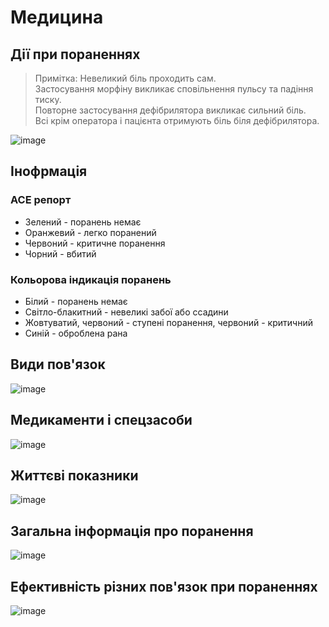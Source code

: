 # Медицина
## Дії при пораненнях
> Примітка: Невеликий біль проходить сам.  
> Застосування морфіну викликає сповільнення пульсу та падіння тиску.  
> Повторне застосування дефібрилятора викликає сильний біль.  
> Всі крім оператора і пацієнта отримують біль біля дефібрилятора.  

![image](https://github.com/vsrJaguar/Materials/assets/68085487/38477bd4-51f4-4e05-9de1-885d8c3084a1)

## Інофрмація
### АСЕ репорт
- Зелений - поранень немає
- Оранжевий - легко поранений
- Червоний - критичне поранення
- Чорний - вбитий

### Кольорова індикація поранень
- Білий - поранень немає
- Світло-блакитний - невеликі забої або ссадини
- Жовтуватий, червоний - ступені поранення, червоний - критичний
- Синій - оброблена рана

## Види пов'язок
![image](https://github.com/vsrJaguar/Materials/assets/68085487/7e826a14-10bb-44f2-8634-6994959e9176)

## Медикаменти і спецзасоби
![image](https://github.com/vsrJaguar/Materials/assets/68085487/84d36efc-c76b-49eb-a22b-487575365ab0)

## Життєві показники
![image](https://github.com/vsrJaguar/Materials/assets/68085487/5d0f76c8-0469-4d79-83c2-3cac1f9a50b6)

## Загальна інформація про поранення
![image](https://github.com/vsrJaguar/Materials/assets/68085487/30153d5c-de8e-4385-b68e-223c109ddd81)

## Ефективність різних пов'язок при пораненнях
![image](https://github.com/vsrJaguar/Materials/assets/68085487/616c4ba6-6603-4666-8492-948e3f5f02dd)
